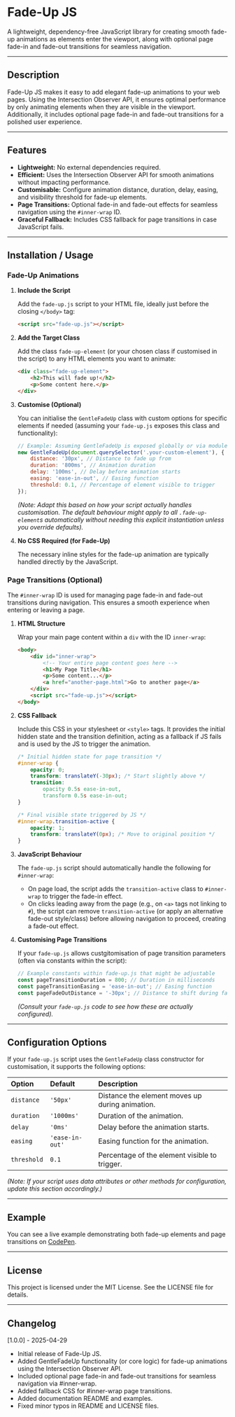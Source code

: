 # Fade-Up JS

A lightweight, dependency-free JavaScript library for creating smooth fade-up animations as elements enter the viewport, along with optional page fade-in and fade-out transitions for seamless navigation.

---

## Description

Fade-Up JS makes it easy to add elegant fade-up animations to your web pages. Using the Intersection Observer API, it ensures optimal performance by only animating elements when they are visible in the viewport. Additionally, it includes optional page fade-in and fade-out transitions for a polished user experience.

---

## Features

- **Lightweight:** No external dependencies required.
- **Efficient:** Uses the Intersection Observer API for smooth animations without impacting performance.
- **Customisable:** Configure animation distance, duration, delay, easing, and visibility threshold for fade-up elements.
- **Page Transitions:** Optional fade-in and fade-out effects for seamless navigation using the `#inner-wrap` ID.
- **Graceful Fallback:** Includes CSS fallback for page transitions in case JavaScript fails.

---

## Installation / Usage

### Fade-Up Animations

1.  **Include the Script**

    Add the `fade-up.js` script to your HTML file, ideally just before the closing `</body>` tag:

    ```html
    <script src="fade-up.js"></script>
    ```

2.  **Add the Target Class**

    Add the class `fade-up-element` (or your chosen class if customised in the script) to any HTML elements you want to animate:

    ```html
    <div class="fade-up-element">
    	<h2>This will fade up!</h2>
    	<p>Some content here.</p>
    </div>
    ```

3.  **Customise (Optional)**

    You can initialise the `GentleFadeUp` class with custom options for specific elements if needed (assuming your `fade-up.js` exposes this class and functionality):

    ```javascript
    // Example: Assuming GentleFadeUp is exposed globally or via module import
    new GentleFadeUp(document.querySelector('.your-custom-element'), {
    	distance: '30px', // Distance to fade up from
    	duration: '800ms', // Animation duration
    	delay: '100ms', // Delay before animation starts
    	easing: 'ease-in-out', // Easing function
    	threshold: 0.1, // Percentage of element visible to trigger
    });
    ```

    _(Note: Adapt this based on how your script actually handles customisation. The default behaviour might apply to all `.fade-up-element`s automatically without needing this explicit instantiation unless you override defaults)._

4.  **No CSS Required (for Fade-Up)**

    The necessary inline styles for the fade-up animation are typically handled directly by the JavaScript.

### Page Transitions (Optional)

The `#inner-wrap` ID is used for managing page fade-in and fade-out transitions during navigation. This ensures a smooth experience when entering or leaving a page.

1.  **HTML Structure**

    Wrap your main page content within a `div` with the ID `inner-wrap`:

    ```html
    <body>
    	<div id="inner-wrap">
    		<!-- Your entire page content goes here -->
    		<h1>My Page Title</h1>
    		<p>Some content...</p>
    		<a href="another-page.html">Go to another page</a>
    	</div>
    	<script src="fade-up.js"></script>
    </body>
    ```

2.  **CSS Fallback**

    Include this CSS in your stylesheet or `<style>` tags. It provides the initial hidden state and the transition definition, acting as a fallback if JS fails and is used by the JS to trigger the animation.

    ```css
    /* Initial hidden state for page transition */
    #inner-wrap {
    	opacity: 0;
    	transform: translateY(-30px); /* Start slightly above */
    	transition:
    		opacity 0.5s ease-in-out,
    		transform 0.5s ease-in-out;
    }

    /* Final visible state triggered by JS */
    #inner-wrap.transition-active {
    	opacity: 1;
    	transform: translateY(0px); /* Move to original position */
    }
    ```

3.  **JavaScript Behaviour**

    The `fade-up.js` script should automatically handle the following for `#inner-wrap`:

    - On page load, the script adds the `transition-active` class to `#inner-wrap` to trigger the fade-in effect.
    - On clicks leading away from the page (e.g., on `<a>` tags not linking to `#`), the script can remove `transition-active` (or apply an alternative fade-out style/class) before allowing navigation to proceed, creating a fade-out effect.

4.  **Customising Page Transitions**

    If your `fade-up.js` allows custgitomisation of page transition parameters (often via constants within the script):

    ```javascript
    // Example constants within fade-up.js that might be adjustable
    const pageTransitionDuration = 800; // Duration in milliseconds
    const pageTransitionEasing = 'ease-in-out'; // Easing function
    const pageFadeOutDistance = '-30px'; // Distance to shift during fade-out
    ```

    _(Consult your `fade-up.js` code to see how these are actually configured)._

---

## Configuration Options

If your `fade-up.js` script uses the `GentleFadeUp` class constructor for customisation, it supports the following options:

| Option      | Default         | Description                                     |
| :---------- | :-------------- | :---------------------------------------------- |
| `distance`  | `'50px'`        | Distance the element moves up during animation. |
| `duration`  | `'1000ms'`      | Duration of the animation.                      |
| `delay`     | `'0ms'`         | Delay before the animation starts.              |
| `easing`    | `'ease-in-out'` | Easing function for the animation.              |
| `threshold` | `0.1`           | Percentage of the element visible to trigger.   |

_(Note: If your script uses data attributes or other methods for configuration, update this section accordingly.)_

---

## Example

You can see a live example demonstrating both fade-up elements and page transitions on [CodePen](https://codepen.io/aizat88/pen/GggOjOw).

---

## License

This project is licensed under the MIT License. See the LICENSE file for details.

---

## Changelog

[1.0.0] - 2025-04-29

- Initial release of Fade-Up JS.
- Added GentleFadeUp functionality (or core logic) for fade-up animations using the Intersection Observer API.
- Included optional page fade-in and fade-out transitions for seamless navigation via #inner-wrap.
- Added fallback CSS for #inner-wrap page transitions.
- Added documentation README and examples.
- Fixed minor typos in README and LICENSE files.
